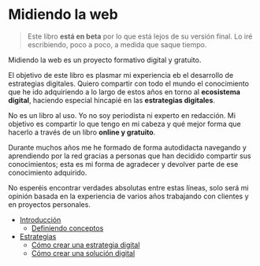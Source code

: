 # Midiendo la web

> Este libro **está en beta** por lo que está lejos de su versión final. Lo iré escribiendo, poco a poco, a medida que saque tiempo.

Midiendo la web es un proyecto formativo digital y gratuito.

El objetivo de este libro es plasmar mi experiencia eb el desarrollo de estrategias digitales. Quiero compartir con todo el mundo el conocimiento que he ido adquiriendo a lo largo de estos años en torno al **ecosistema digital**, haciendo especial hincapié en las **estrategias digitales**.

No es un libro al uso. Yo no soy periodista ni experto en redacción. Mi objetivo es compartir lo que tengo en mi cabeza y qué mejor forma que hacerlo a través de un libro **online y gratuito**.

Durante muchos años me he formado de forma autodidacta navegando y aprendiendo por la red gracias a personas que han decidido compartir sus conocimientos; esta es mi forma de agradecer y devolver parte de ese conocimiento adquirido.

No esperéis encontrar verdades absolutas entre estas líneas, solo será mi opinión basada en la experiencia de varios años trabajando con clientes y en proyectos personales.

 - [Introducción](introduccion)
   - [Definiendo conceptos](introduccion/Definiendo-conceptos.md)
 - [Estrategias](estrategias)
   - [Cómo crear una estrategia digital](estrategia/como-crear-una-estrategia-digital.md)
   - [Cómo crear una solución digital](estrategia/como-crear-una-solucion-digital.md)

